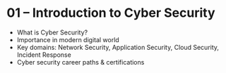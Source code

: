 # 01 – Introduction to Cyber Security

- What is Cyber Security?  
- Importance in modern digital world  
- Key domains: Network Security, Application Security, Cloud Security, Incident Response  
- Cyber security career paths & certifications  
